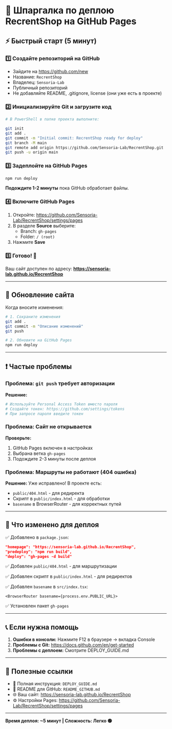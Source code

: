 # 🚀 Шпаргалка по деплою RecrentShop на GitHub Pages

## ⚡ Быстрый старт (5 минут)

### 1️⃣ Создайте репозиторий на GitHub
- Зайдите на https://github.com/new
- Название: `RecrentShop`
- Владелец: `Sensoria-Lab`
- Публичный репозиторий
- Не добавляйте README, .gitignore, license (они уже есть в проекте)

### 2️⃣ Инициализируйте Git и загрузите код

```bash
# В PowerShell в папке проекта выполните:

git init
git add .
git commit -m "Initial commit: RecrentShop ready for deploy"
git branch -M main
git remote add origin https://github.com/Sensoria-Lab/RecrentShop.git
git push -u origin main
```

### 3️⃣ Задеплойте на GitHub Pages

```bash
npm run deploy
```

**Подождите 1-2 минуты** пока GitHub обработает файлы.

### 4️⃣ Включите GitHub Pages

1. Откройте: https://github.com/Sensoria-Lab/RecrentShop/settings/pages
2. В разделе **Source** выберите:
   - Branch: `gh-pages`
   - Folder: `/ (root)`
3. Нажмите **Save**

### 5️⃣ Готово! 🎉

Ваш сайт доступен по адресу:
**https://sensoria-lab.github.io/RecrentShop**

---

## 🔄 Обновление сайта

Когда вносите изменения:

```bash
# 1. Сохраните изменения
git add .
git commit -m "Описание изменений"
git push

# 2. Обновите на GitHub Pages
npm run deploy
```

---

## ❗ Частые проблемы

### Проблема: `git push` требует авторизации
**Решение:**
```bash
# Используйте Personal Access Token вместо пароля
# Создайте токен: https://github.com/settings/tokens
# При запросе пароля введите токен
```

### Проблема: Сайт не открывается
**Проверьте:**
1. GitHub Pages включен в настройках
2. Выбрана ветка `gh-pages`
3. Подождите 2-3 минуты после деплоя

### Проблема: Маршруты не работают (404 ошибка)
**Решение:** Уже исправлено! В проекте есть:
- `public/404.html` - для редиректа
- Скрипт в `public/index.html` - для обработки
- `basename` в BrowserRouter - для корректных путей

---

## 📁 Что изменено для деплоя

✅ Добавлено в `package.json`:
```json
"homepage": "https://sensoria-lab.github.io/RecrentShop",
"predeploy": "npm run build",
"deploy": "gh-pages -d build"
```

✅ Добавлен `public/404.html` - для маршрутизации

✅ Добавлен скрипт в `public/index.html` - для редиректов

✅ Добавлен `basename` в `src/index.tsx`:
```tsx
<BrowserRouter basename={process.env.PUBLIC_URL}>
```

✅ Установлен пакет `gh-pages`

---

## 📞 Если нужна помощь

1. **Ошибки в консоли:** Нажмите F12 в браузере → вкладка Console
2. **Проблемы с Git:** https://docs.github.com/en/get-started
3. **Проблемы с деплоем:** Смотрите DEPLOY_GUIDE.md

---

## 🎯 Полезные ссылки

- 📖 Полная инструкция: `DEPLOY_GUIDE.md`
- 📝 README для GitHub: `README_GITHUB.md`
- 🌐 Ваш сайт: https://sensoria-lab.github.io/RecrentShop
- ⚙️ Настройки Pages: https://github.com/Sensoria-Lab/RecrentShop/settings/pages

---

**Время деплоя: ~5 минут | Сложность: Легко 🟢**
